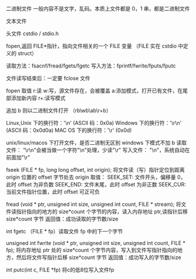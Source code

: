 二进制文件
一般内容不是文字，乱码。本质上文件都是 0，1 串，都是二进制文件

文本文件

头文件 cstdio / stdio.h

fopen,返回 FILE\*指针，指向文件相关的一个 FILE 变量
（FILE 实在 cstdio 中定义的 struct）

读取方法：fsacnf/fread/fgets/fgetc
写入方法：fprintf/fwrite/fputs/fputc

文件读写结束后：一定要 fclose 文件

fopen 取值
r:读
w:写，源文件存在，会被覆盖
a:添加模式，打开已有文件，在尾部添加新内容
r+:读写模式

追加 b 则以二进制文件打开
（rb\wb\ab\r+b）

Linux,Unix 下的换行符：'\n' (ASCII 码：0x0a)
Windows 下的换行符：'\r\n' (ASCII 码：0x0d0a)
MAC OS 下的换行符：'\r' (0x0d)

unix/linux/macos 下打开文件，是否二进制无区别
windows 下模式不加 b
读取文件： “\r\n"会被当做一个字符"\n"处理，少读"\r"
写入文件： "\n"，系统自动在前面加"\r"

fseek (FILE \* fp, long long offset, int origin);
将文件读（写）指针定位到距离 origin 位置的 offset 字节处去
origin 取值：
SEEK_SET: 文件开头，偏移量 0，此时 offset 为非负数
SEEK_END: 文件末尾，此时 offset 为非正数
SEEK_CUR: 当前文件指针位置，此时 offset 可正可负

fread (void \* ptr, unsigned int size, unsigned int count, FILE \* stream);
将文件读指针指向的地方的 size\*count 个字节的内容，读入内存地址 ptr,读指针后移 size\*count 字节
返回值：成功读取的字节数/size

int fgetc （FILE \* fp）读取文件 fp 中的下一个字节

unsigned int fwrite (void \* ptr, unsigned int size, unsigned int count, FILE \* fp);
将内存地址 ptr 处的 size\*count 个字节内容，写入到文件写指针指向的地方，然后将文件写指针后移 size\*count 字节
返回值：成功写入的字节数/size

int putc(int c, FILE \*fp)
将c的低8位写入文件fp
